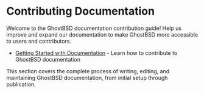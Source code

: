 # Contributing Documentation

Welcome to the GhostBSD documentation contribution guide! Help us improve and expand our documentation to make GhostBSD more accessible to users and contributors.

- [Getting Started with Documentation](getting-started.md) - Learn how to contribute to GhostBSD documentation

This section covers the complete process of writing, editing, and maintaining GhostBSD documentation, from initial setup through publication.